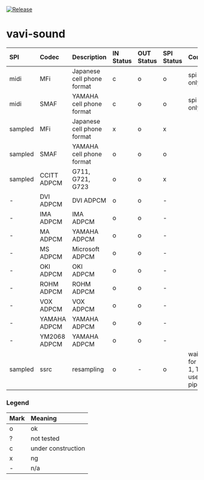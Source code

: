 [![Release](https://jitpack.io/v/umjammer/vavi-sound.svg)](https://jitpack.io/#umjammer/vavi-sound)

# vavi-sound

| **SPI** |  **Codec** |  **Description** | **IN Status** | **OUT Status** | **SPI Status** | **Comment** |
|:--------|:-----------|:-----------------|:--------------|:---------------|:---------------|:------------|
| midi | MFi | Japanese cell phone format |  c | o | o | spi write only |
| midi | SMAF | YAMAHA cell phone format | c | o | o | spi write only |
| sampled | MFi | Japanese cell phone format |  x | o | x | |
| sampled | SMAF | YAMAHA cell phone format | o | o | o | |
| sampled | CCITT ADPCM | G711, G721, G723 | o | o | x | |
| - | DVI ADPCM | DVI ADPCM | o  | o | - | |
| - | IMA ADPCM | IMA ADPCM  | o | o | - | |
| - | MA ADPCM | YAMAHA ADPCM  | o  | o | - | |
| - | MS ADPCM | Microsoft ADPCM  | o  | o | - | |
| - | OKI ADPCM | OKI ADPCM  | o | o | - | |
| - | ROHM ADPCM | ROHM ADPCM  | o | o | - | |
| - | VOX ADPCM | VOX ADPCM  | o | o | - | |
| - | YAMAHA ADPCM | YAMAHA ADPCM  | o | o | - | |
| - | YM2068 ADPCM | YAMAHA ADPCM  | o | o | - | |
| sampled | ssrc | resampling | o | - | o | waiting for phase 1, TODO use nio pipe |

### Legend ###

|Mark|Meaning|
|:--|:---|
| o | ok |
| ? | not tested |
| c | under construction |
| x | ng |
| - | n/a |
